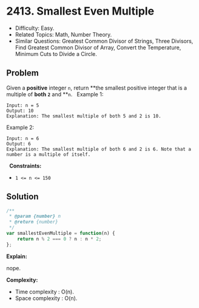# 2413. Smallest Even Multiple

- Difficulty: Easy.
- Related Topics: Math, Number Theory.
- Similar Questions: Greatest Common Divisor of Strings, Three Divisors, Find Greatest Common Divisor of Array, Convert the Temperature, Minimum Cuts to Divide a Circle.

## Problem

Given a **positive** integer ```n```, return **the smallest positive integer that is a multiple of **both** **```2```** and **```n```.
 
Example 1:

```
Input: n = 5
Output: 10
Explanation: The smallest multiple of both 5 and 2 is 10.
```

Example 2:

```
Input: n = 6
Output: 6
Explanation: The smallest multiple of both 6 and 2 is 6. Note that a number is a multiple of itself.
```

 
**Constraints:**


	
- ```1 <= n <= 150```



## Solution

```javascript
/**
 * @param {number} n
 * @return {number}
 */
var smallestEvenMultiple = function(n) {
    return n % 2 === 0 ? n : n * 2;
};
```

**Explain:**

nope.

**Complexity:**

* Time complexity : O(n).
* Space complexity : O(n).
